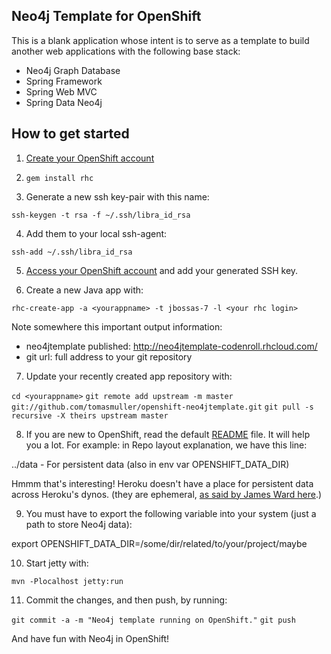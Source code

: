Neo4j Template for OpenShift
----------------------------
This is a blank application whose intent is to serve as a template 
to build another web applications with the following base stack:

  * Neo4j Graph Database
  * Spring Framework
  * Spring Web MVC
  * Spring Data Neo4j


How to get started
------------------
1. [Create your OpenShift account](https://openshift.redhat.com/app)

2. `gem install rhc`

3. Generate a new ssh key-pair with this name:

  `ssh-keygen -t rsa -f ~/.ssh/libra_id_rsa`

4. Add them to your local ssh-agent:

  `ssh-add ~/.ssh/libra_id_rsa`

5. [Access your OpenShift account](https://openshift.redhat.com/app/account) and add your generated SSH key.

6. Create a new Java app with:

  `rhc-create-app -a <yourappname> -t jbossas-7 -l <your rhc login>`

  Note somewhere this important output information:

  * neo4jtemplate published:  http://neo4jtemplate-codenroll.rhcloud.com/
  * git url: full address to your git repository

7. Update your recently created app repository with:

  `cd <yourappname>`
  `git remote add upstream -m master git://github.com/tomasmuller/openshift-neo4jtemplate.git`
  `git pull -s recursive -X theirs upstream master`

8. If you are new to OpenShift, read the default [README](https://github.com/tomasmuller/openshift-neo4jtemplate/blob/master/docs/OPENSHIFT_README) file. It will help you a lot.
For example: in Repo layout explanation, we have this line:

  ../data - For persistent data (also in env var OPENSHIFT_DATA_DIR)

Hmmm that's interesting! Heroku doesn't have a place for persistent data across Heroku's dynos.
(they are ephemeral, [as said by James Ward here](http://stackoverflow.com/questions/7952324/heroku-worker-dyno-produces-file-how-to-read-it-from-web-dyno).)

9. You must have to export the following variable into your system (just a path to store Neo4j data):

  export OPENSHIFT_DATA_DIR=/some/dir/related/to/your/project/maybe

10. Start jetty with:

  `mvn -Plocalhost jetty:run`

11. Commit the changes, and then push, by running:

  `git commit -a -m "Neo4j template running on OpenShift."`
  `git push`


And have fun with Neo4j in OpenShift!

